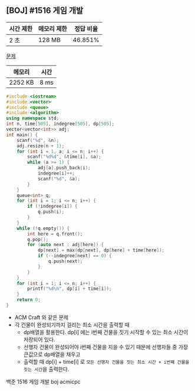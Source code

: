 ## [BOJ] #1516 게임 개발

| 시간 제한 | 메모리 제한 | 정답 비율 |
| --------- | ----------- | --------- |
| 2 초      | 128 MB      | 46.851%   |

[문제](https://www.acmicpc.net/problem/1516)



| 메모리  | 시간 |
| ------- | ---- |
| 2252 KB | 8 ms |

```c++
#include <iostream>
#include <vector>
#include <queue>
#include <algorithm>
using namespace std;
int n, time[505], indegree[505], dp[505];
vector<vector<int>> adj;
int main() {
	scanf("%d", &n);
	adj.resize(n + 1);
	for (int i = 1, a; i <= n; i++) {
		scanf("%d%d", &time[i], &a);
		while (a >= 1) {
			adj[a].push_back(i);
			indegree[i]++;
			scanf("%d", &a);
		}
	}
	queue<int> q;
	for (int i = 1; i <= n; i++) {
		if (!indegree[i]) {
			q.push(i);
		}
	}	
	while (!q.empty()) {
		int here = q.front();
		q.pop();
		for (auto next : adj[here]) {
			dp[next] = max(dp[next], dp[here] + time[here]);
			if (--indegree[next] == 0) {				
				q.push(next);
			}
		}
	}
	for (int i = 1; i <= n; i++) {
		printf("%d\n", dp[i] + time[i]);
	}
	return 0;
}
```

- ACM Craft 와 같은 문제
- 각 건물이 완성되기까지 걸리는 최소 시간을 출력할 때
  - dp배열을 활용한다. dp[i] 에는 i번째 건물을 짓기 시작할 수 있는 최소 시간이 저장되어 있다.
  - 선행자 건물이 완성되어야 i번째 건물을 지을 수 있기 때문에 선행자들 중 가장 큰값으로 dp배열을 채우고
  - 출력할 때 dp[i] + time[i] 로 `모든 선행자 건물을 짓는 최소 시간 + i번째 건물을 짓는 시간`을 출력한다.



백준 1516 게임 개발 boj acmicpc

